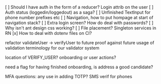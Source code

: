 [ ] Should I have auth in the form of a reducer? Login attrib on the user
[ ] Auth status (loggedin/loggedout) as a saga?
[ ] Unfinished TextInput for phone number prefixes etc
[ ] Navigation, how to put hompage at start of navigation stack?
[ ] Extra login screen? How do deal with passwords?
[ ] Why isn't ant design css working?
[ ] File placement? Singleton services in RN
[x] How to deal with dotenv files on CI? 

refactor validateUser -> verifyUser to future proof against future usage of validation terminology for our validator system

location of VERIFY_USER? onboarding or user actions?

need a flag for having finished onboarding, is address a good candidate?

MFA questions: any use in adding TOTP? SMS verif for phones